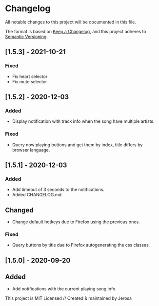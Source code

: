 # Changelog
All notable changes to this project will be documented in this file.

The format is based on [Keep a Changelog](https://keepachangelog.com/en/1.0.0/),
and this project adheres to [Semantic Versioning](https://semver.org/spec/v2.0.0.html).

## [1.5.3] - 2021-10-21
### Fixed
- Fix heart selector
- Fix mute selector

## [1.5.2] - 2020-12-03
### Added
- Display notification with track info when the song have multiple artists.

### Fixed
- Query now playing buttons and get them by index, title differs by browser language.

## [1.5.1] - 2020-12-03
### Added
- Add timeout of 3 seconds to the notifications.
- Added CHANGELOG.md.

## Changed
- Change default hotkeys due to Firefox using the previous ones.

### Fixed
- Query buttons by title due to Firefox autogenerating the css classes.

## [1.5.0] - 2020-09-20
## Added
- Add notifications with the current playing song info.

This project is MIT Licensed // Created & maintained by Jerosa
